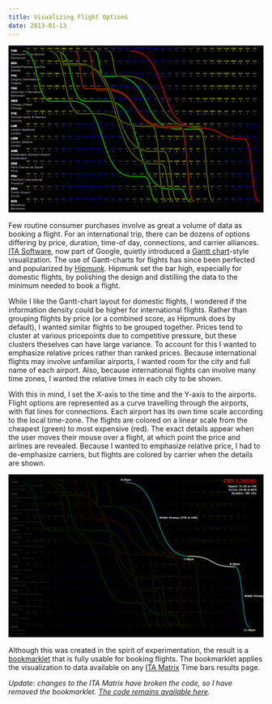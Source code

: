 ```yaml
---
title: Visualizing Flight Options
date: 2013-01-13
---
```

[![Visualization of Flight Options](visualization.png)](visualization.png)

Few routine consumer purchases involve as great a volume of data as booking a flight. For an international trip, there can be dozens of options differing by price, duration, time-of day, connections, and carrier alliances. [ITA Software](http://www.itasoftware.com/), now part of Google, quietly introduced a [Gantt chart](http://en.wikipedia.org/wiki/Gantt_chart)-style visualization. The use of Gantt-charts for flights has since been perfected and popularized by [Hipmunk](http://www.hipmunk.com/). Hipmunk set the bar high, especially for domestic flights, by polishing the design and distilling the data to the minimum needed to book a flight.

While I like the Gantt-chart layout for domestic flights, I wondered if the information density could be higher for international flights. Rather than grouping flights by price (or a combined score, as Hipmunk does by default), I wanted similar flights to be grouped together. Prices tend to cluster at various pricepoints due to competitive pressure, but these clusters theselves can have large variance. To account for this I wanted to emphasize relative prices rather than ranked prices. Because international flights may involve unfamiliar airports, I wanted room for the city and full name of each airport. Also, because international flights can involve many time zones, I wanted the relative times in each city to be shown.

With this in mind, I set the X-axis to the time and the Y-axis to the airports. Flight options are represented as a curve travelling through the airports, with flat lines for connections. Each airport has its own time scale according to the local time-zone. The flights are colored on a linear scale from the cheapest (green) to most expensive (red). The exact details appear when the user moves their mouse over a flight, at which point the price and airlines are revealed. Because I wanted to emphasize relative price, I had to de-emphasize carriers, but flights are colored by carrier when the details are shown.

[![Visualization of Flight Options with flight Selected](highlight.png)](highlight.png)

Although this was created in the spirit of experimentation, the result is a [bookmarklet](http://en.wikipedia.org/wiki/Bookmarklet) that is fully usable for booking flights. The bookmarklet applies the visualization to data available on any [ITA Matrix](http://matrix.itasoftware.com/) Time bars results page.

*Update: changes to the ITA Matrix have broken the code, so I have removed the bookmarklet. [The code remains available here](https://github.com/paulgb/farevis).*
